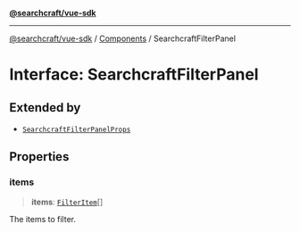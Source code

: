 [**@searchcraft/vue-sdk**](/reference/sdk/js-vue/README.md)

***

[@searchcraft/vue-sdk](/reference/sdk/js-vue/globals.md) / [Components](/reference/sdk/js-vue/namespaces/Components/README.md) / SearchcraftFilterPanel

# Interface: SearchcraftFilterPanel

## Extended by

- [`SearchcraftFilterPanelProps`](/reference/sdk/js-vue/interfaces/SearchcraftFilterPanelProps.md)

## Properties

### items

> **items**: [`FilterItem`](/reference/sdk/js-vue/interfaces/FilterItem.md)[]

The items to filter.
